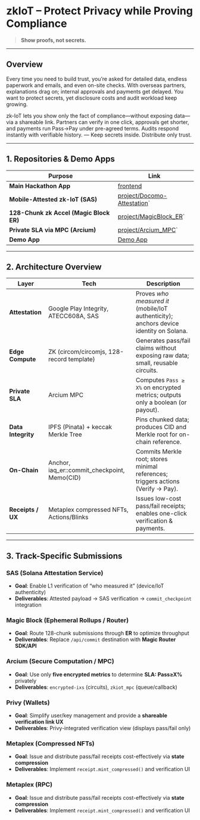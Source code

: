 # zkIoT – Protect Privacy while Proving Compliance

> **Show proofs, not secrets.**


---

## Overview

Every time you need to build trust, you’re asked for detailed data, endless paperwork and emails, and even on-site checks. With overseas partners, explanations drag on; internal approvals and payments get delayed. You want to protect secrets, yet disclosure costs and audit workload keep growing.

zk-IoT lets you show only the fact of compliance—without exposing data—via a shareable link. Partners can verify in one click, approvals get shorter, and payments run Pass→Pay under pre-agreed terms. Audits respond instantly with verifiable history. — Keep secrets inside. Distribute only trust.

---

## 1. Repositories & Demo Apps

| Purpose                                 | Link                   |
| --------------------------------------- | ---------------------- |
| **Main Hackathon App**                  | [frontend]([https://app.zk-iot.xyz/](https://github.com/zk-iot/zkiot-app/tree/main/project/Arcium_MPC))      |
| **Mobile-Attested zk-IoT (SAS)**        | [project/Docomo-Attestation]([https://app.zk-iot.xyz/](https://github.com/zk-iot/zkiot-app/tree/main/project/Arcium_MPC))` |
| **128-Chunk zk Accel (Magic Block ER)** | [project/MagicBlock_ER]([https://app.zk-iot.xyz/](https://github.com/zk-iot/zkiot-app/tree/main/project/Arcium_MPC))`          |
| **Private SLA via MPC (Arcium)**        | [project/Arcium_MPC]([https://app.zk-iot.xyz](https://github.com/zk-iot/zkiot-app/tree/main/project/Arcium_MPC)/)`         |
| **Demo App** 　　　　　　　　　　　　　　　| [Demo App](https://app.zk-iot.xyz/) |

---

## 2. Architecture Overview

| Layer              | Tech                                         | Description                                                                            |
| ------------------ | -------------------------------------------- | -------------------------------------------------------------------------------------- |
| **Attestation**    | Google Play Integrity, ATECC608A, SAS        | Proves *who measured it* (mobile/IoT authenticity); anchors device identity on Solana. |
| **Edge Compute**   | ZK (circom/circomjs, 128-record template)    | Generates pass/fail claims without exposing raw data; small, reusable circuits.        |
| **Private SLA**    | Arcium MPC                                   | Computes `Pass ≥ X%` on encrypted metrics; outputs only a boolean (or payout).         |
| **Data Integrity** | IPFS (Pinata) + keccak Merkle Tree           | Pins chunked data; produces CID and Merkle root for on-chain reference.                |
| **On-Chain**       | Anchor, iaq_er::commit_checkpoint, Memo(CID) | Commits Merkle root; stores minimal references; triggers actions (Verify → Pay).       |
| **Receipts / UX**  | Metaplex compressed NFTs, Actions/Blinks     | Issues low-cost pass/fail receipts; enables one-click verification & payments.         |

---

## 3. Track-Specific Submissions

### SAS (Solana Attestation Service)

* **Goal**: Enable L1 verification of “who measured it” (device/IoT authenticity)
* **Deliverables**: Attested payload → SAS verification → `commit_checkpoint` integration

### Magic Block (Ephemeral Rollups / Router)

* **Goal**: Route 128-chunk submissions through **ER** to optimize throughput
* **Deliverables**: Replace `/api/commit` destination with **Magic Router SDK/API**

### Arcium (Secure Computation / MPC)

* **Goal**: Use only **five encrypted metrics** to determine **SLA: Pass≥X%** privately
* **Deliverables**: `encrypted-ixs` (circuits), `zkiot_mpc` (queue/callback)

### Privy (Wallets)

* **Goal**: Simplify user/key management and provide a **shareable verification link UX**
* **Deliverables**: Privy-integrated verification view (displays pass/fail only)

### Metaplex (Compressed NFTs)

* **Goal**: Issue and distribute pass/fail receipts cost-effectively via **state compression**
* **Deliverables**: Implement `receipt.mint_compressed()` and verification UI

### Metaplex (RPC)

* **Goal**: Issue and distribute pass/fail receipts cost-effectively via **state compression**
* **Deliverables**: Implement `receipt.mint_compressed()` and verification UI
